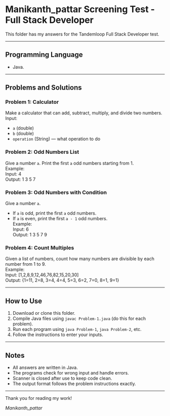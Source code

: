# Manikanth_pattar Screening Test - Full Stack Developer

This folder has my answers for the Tandemloop Full Stack Developer test.

---

## Programming Language

- Java.

---

## Problems and Solutions

### Problem 1: Calculator  
Make a calculator that can add, subtract, multiply, and divide two numbers.  
Input:  
- `a` (double)  
- `b` (double)  
- `operation` (String) — what operation to do  

### Problem 2: Odd Numbers List  
Give a number `a`. Print the first `a` odd numbers starting from 1.  
Example:  
Input: 4  
Output: 1 3 5 7  

### Problem 3: Odd Numbers with Condition  
Give a number `a`.  
- If `a` is odd, print the first `a` odd numbers.  
- If `a` is even, print the first `a - 1` odd numbers.  
Example:  
Input: 6  
Output: 1 3 5 7 9  

### Problem 4: Count Multiples  
Given a list of numbers, count how many numbers are divisible by each number from 1 to 9.  
Example:  
Input: [1,2,8,9,12,46,76,82,15,20,30]  
Output: {1=11, 2=8, 3=4, 4=4, 5=3, 6=2, 7=0, 8=1, 9=1}  

---

## How to Use

1. Download or clone this folder.
2. Compile Java files using `javac Problem-1.java` (do this for each problem).
3. Run each program using `java Problem-1`, `java Problem-2`, etc.
4. Follow the instructions to enter your inputs.

---

## Notes

- All answers are written in Java.
- The programs check for wrong input and handle errors.
- Scanner is closed after use to keep code clean.
- The output format follows the problem instructions exactly.

---

Thank you for reading my work!

*Manikanth_pattar*
